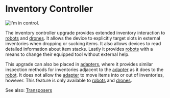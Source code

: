 # Inventory Controller

![I'm in control.](oredict:oc:inventoryControllerUpgrade)

The inventory controller upgrade provides extended inventory interaction to [robots](../block/robot.md) and [drones](drone.md). It allows the device to explicitly target slots in external inventories when dropping or sucking items. It also allows devices to read detailed information about item stacks. Lastly it provides [robots](../block/robot.md) with a means to change their equipped tool without external help.

This upgrade can also be placed in [adapters](../block/adapter.md), where it provides similar inspection methods for inventories adjacent to the [adapter](../block/adapter.md) as it does to the [robot](../block/robot.md). It does not allow the [adapter](../block/adapter.md) to move items into or out of inventories, however. This feature is only available to [robots](../block/robot.md) and [drones](drone.md).

See also: [Transposers](../block/transposer.md)
